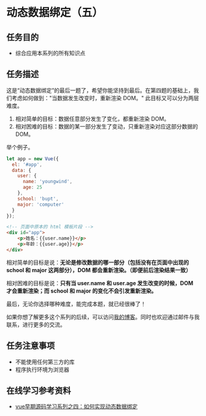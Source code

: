动态数据绑定（五）
===

任务目的
---
* 综合应用本系列的所有知识点

任务描述
---
这是“动态数据绑定”的最后一题了，希望你能坚持到最后。在第四题的基础上，我们考虑如何做到："当数据发生改变时，重新渲染 DOM。" 此目标又可以分为两层难度。

1. 相对简单的目标：数据任意部分发生了变化，都重新渲染 DOM。
2. 相对困难的目标：数据的某一部分发生了变动，只重新渲染对应这部分数据的 DOM。

举个例子。

```javascript
let app = new Vue({
  el: '#app',
  data: {
    user: {
      name: 'youngwind',
      age: 25
    },
    school: 'bupt',
    major: 'computer'
  }
});
```

```html
<!-- 页面中原本的 html 模板片段 -->
<div id="app">
    <p>姓名：{{user.name}}</p>
    <p>年龄：{{user.age}}</p>
</div>
```

相对简单的目标是说：**无论是修改数据的哪一部分（包括没有在页面中出现的 school 和 major 这两部分），DOM 都会重新渲染。（即便前后渲染结果一致）**

相对困难的目标是说：**只有当 user.name 和 user.age 发生改变的时候，DOM 才会重新渲染；而 school 和 major 的变化不会引发重新渲染。**

最后，无论你选择哪种难度，能完成本题，就已经很棒了！

如果你想了解更多这个系列的后续，可以访问[我的博客](https://github.com/youngwind/blog)。同时也欢迎通过邮件与我联系，进行更多的交流。

任务注意事项
---
* 不能使用任何第三方的库
* 程序执行环境为浏览器

在线学习参考资料
---
* [vue早期源码学习系列之四：如何实现动态数据绑定](https://github.com/youngwind/blog/issues/87)

